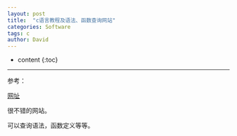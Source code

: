 ```yaml
---
layout: post
title:  "c语言教程及语法、函数查询网站"
categories: Software
tags: c
author: David
---
```


* content
{:toc}

---

参考：

[网址](https://www.runoob.com/cprogramming/c-tutorial.html)

很不错的网站。

可以查询语法，函数定义等等。




